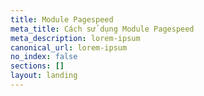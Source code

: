 ```yaml
---
title: Module Pagespeed
meta_title: Cách sử dụng Module Pagespeed
meta_description: lorem-ipsum
canonical_url: lorem-ipsum
no_index: false
sections: []
layout: landing
---
```

